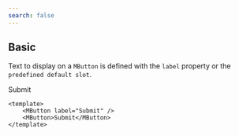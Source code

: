 ```yaml
---
search: false
---
```


## Basic

Text to display on a `MButton` is defined with the `label` property or the `predefined default slot`.

<DemoContainer>
		<MButton label="Submit" />
		<MButton>Submit </MButton>
</DemoContainer>

```vue
<template>
	<MButton label="Submit" />
	<MButton>Submit</MButton>
</template>
```
